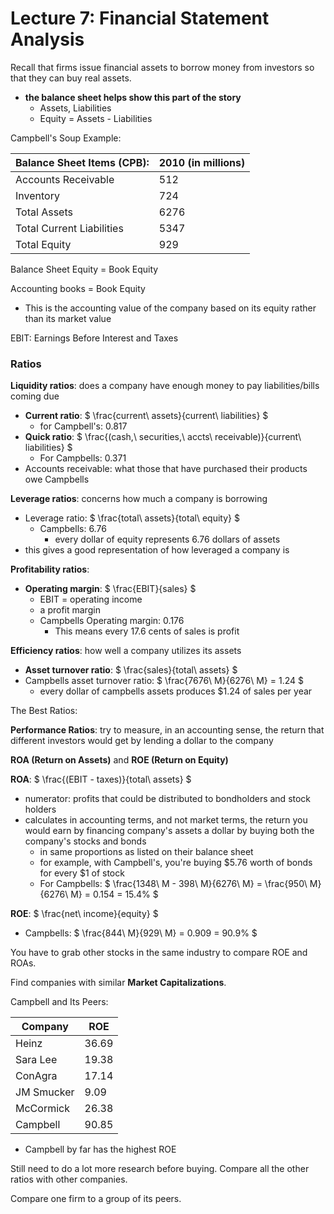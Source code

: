# Lecture 7: Financial Statement Analysis

Recall that firms issue financial assets to borrow money from investors so that they can buy real assets.

- **the balance sheet helps show this part of the story**
  - Assets, Liabilities
  - Equity = Assets - Liabilities

Campbell's Soup Example:

| Balance Sheet Items (CPB): | 2010 (in millions) |
| -------------------------- | ------------------ |
| Accounts Receivable        | 512                |
| Inventory                  | 724                |
| Total Assets               | 6276               |
| Total Current Liabilities  | 5347               |
| Total Equity               | 929                |

Balance Sheet Equity = Book Equity

Accounting books = Book Equity

- This is the accounting value of the company based on its equity rather than its market value

EBIT: Earnings Before Interest and Taxes

### Ratios

**Liquidity ratios**: does a company have enough money to pay liabilities/bills coming due

- **Current ratio**: $ \frac{current\ assets}{current\ liabilities} $
  - for Campbell's: 0.817
- **Quick ratio**: $ \frac{(cash,\ securities,\ accts\ receivable)}{current\ liabilities} $
  - For Campbells: 0.371
- Accounts receivable: what those that have purchased their products owe Campbells

**Leverage ratios**: concerns how much a company is borrowing

- Leverage ratio: $ \frac{total\ assets}{total\ equity} $
  - Campbells: 6.76
    - every dollar of equity represents 6.76 dollars of assets
- this gives a good representation of how leveraged a company is

**Profitability ratios**:

- **Operating margin**: $ \frac{EBIT}{sales} $
  - EBIT = operating income
  - a profit margin
  - Campbells Operating margin: 0.176
    - This means every 17.6 cents of sales is profit

**Efficiency ratios**: how well a company utilizes its assets

- **Asset turnover ratio**: $ \frac{sales}{total\ assets} $
- Campbells asset turnover ratio: $ \frac{7676\ M}{6276\ M} = 1.24 $
  - every dollar of campbells assets produces $1.24 of sales per year

The Best Ratios:

**Performance Ratios**: try to measure, in an accounting sense, the return that different investors would get by lending a dollar to the company

 **ROA (Return on Assets)** and **ROE (Return on Equity)**

**ROA**: $ \frac{(EBIT - taxes)}{total\ assets} $

- numerator: profits that could be distributed to bondholders and stock holders
- calculates in accounting terms, and not market terms, the return you would earn by financing company's assets a dollar by buying both the company's stocks and bonds
  - in same proportions as listed on their balance sheet
  - for example, with Campbell's, you're buying $5.76 worth of bonds for every \$1 of stock
  - For Campbells: $ \frac{1348\ M - 398\ M}{6276\ M} = \frac{950\ M}{6276\ M} = 0.154 = 15.4\% $

**ROE**: $ \frac{net\ income}{equity} $

- Campbells: $ \frac{844\ M}{929\ M} = 0.909 = 90.9\% $

You have to grab other stocks in the same industry to compare ROE and ROAs.

Find companies with similar **Market Capitalizations**.

Campbell and Its Peers:

| Company    | ROE   |
| ---------- | ----- |
| Heinz      | 36.69 |
| Sara Lee   | 19.38 |
| ConAgra    | 17.14 |
| JM Smucker | 9.09  |
| McCormick  | 26.38 |
| Campbell   | 90.85 |

- Campbell by far has the highest ROE

Still need to do a lot more research before buying. Compare all the other ratios with other companies.

Compare one firm to a group of its peers.